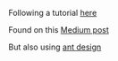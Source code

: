 Following a tutorial [here](https://www.tortilla.academy/Urigo/WhatsApp-Clone-Tutorial/)

Found on this [Medium post](https://medium.com/the-guild/whatsapp-clone-using-react-hooks-suspense-graphql-apollo-typescript-and-postgresql-de1840c27d21)

But also using [ant design](https://ant.design 'Ant Design')
